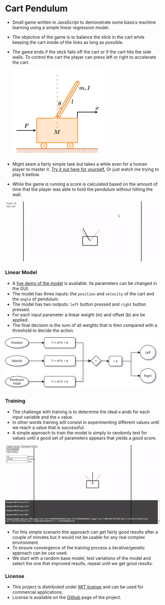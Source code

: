 # Cart Pendulum

- Small game written in JavaScript to demonstrate some basics machine learning using a simple linear regression model.

- The objective of the game is to balance the stick in the cart while keeping the cart inside of the lines as long as possible.

- The game ends if the stick falls off the cart or if the cart hits the side walls. To control the cart the player can press left or right to accelerate the cart.

  <img src="\readme\inverted-pendulum.png" width="300">

- Might seem a fairly simple task but takes a while even for a human player to master it. [Try it out here for yourself.](https://tentone.github.io/cart-pendulum/human) Or just watch me trying to play it bellow.
- While the game is running a score is calculated based on the amount of time that the player was able to hold the pendulum without hitting the wall.

<img src="\readme\human.gif" width="600">

### Linear Model

- A [live demo of the model](https://tentone.github.io/cart-pendulum/model) is available. Its parameters can be changed in the GUI.
- The model has three inputs: the `position` and `velocity` of the cart and the `angle` of pendulum.
- The model has two outputs: `left` button pressed and `right` button pressed.
- For each input parameter a linear weight (m) and offset (b) are be applied.
- The final decision is the sum of all weights that is then compared with a threshold to decide the action.

<img src="\readme\model-diagram.png" width="500">

### Training

- The challenge with training is to determine the ideal `m` and`b` for each input variable and the `e` value.
- In other words training will consist in experimenting different values until we reach a value that is successful.
- A simple approach to train the model is simply to randomly test for values until a good set of parameters appears that yields a good score.

<img src="\readme\model.gif" width="600">

- For this simple scenario this approach can get fairly good results after a couple of minutes but it would not be usable for any real complex environment.
- To ensure convergence of the training process a iterative/genetic approach can be use used.
- We start with a random base model, test variations of the model and select the one that improved results, repeat until we get good results.







### License

- This project is distributed under [MIT license](https://opensource.org/licenses/MIT) and can be used for commercial applications.
- License is available on the [Github](https://github.com/tentone/cart-pendulum) page of the project.